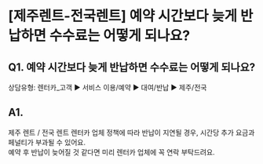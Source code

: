 # [제주렌트-전국렌트] 예약 시간보다 늦게 반납하면 수수료는 어떻게 되나요?

**Q1. 예약 시간보다 늦게 반납하면 수수료는 어떻게 되나요?**
-------------------------------------

상담유형: 렌터카\_고객 ▶ 서비스 이용/예약 ▶ 대여/반납 ▶ 제주/전국

**A1.**
-------

제주 렌트 / 전국 렌트 렌터카 업체 정책에 따라 반납이 지연될 경우, 시간당 추가 요금과 페널티가 부과될 수 있어요.  
예약 후 반납이 늦어질 것 같다면 미리 렌터카 업체에 꼭 연락 부탁드려요.